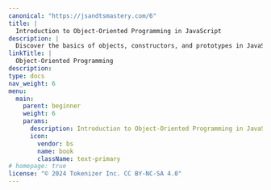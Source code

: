 ```yaml
---
canonical: "https://jsandtsmastery.com/6"
title: |
  Introduction to Object-Oriented Programming in JavaScript
description: |
  Discover the basics of objects, constructors, and prototypes in JavaScript. Start using object-oriented programming concepts to write more structured and reusable code.
linkTitle: |
  Object-Oriented Programming
description: 
type: docs
nav_weight: 6
menu:
  main:
    parent: beginner
    weight: 6
    params:
      description: Introduction to Object-Oriented Programming in JavaScript
      icon:
        vendor: bs
        name: book
        className: text-primary
# homepage: true
license: "© 2024 Tokenizer Inc. CC BY-NC-SA 4.0"
---
```


